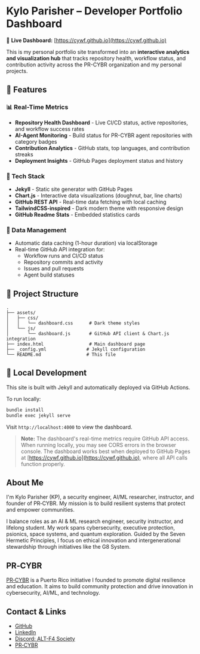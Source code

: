 # Kylo Parisher – Developer Portfolio Dashboard  
🚀 **Live Dashboard:** [https://cywf.github.io](https://cywf.github.io)

This is my personal portfolio site transformed into an **interactive analytics and visualization hub** that tracks repository health, workflow status, and contribution activity across the PR-CYBR organization and my personal projects.

## 🎯 Features

### 📊 Real-Time Metrics
- **Repository Health Dashboard** - Live CI/CD status, active repositories, and workflow success rates
- **AI-Agent Monitoring** - Build status for PR-CYBR agent repositories with category badges
- **Contribution Analytics** - GitHub stats, top languages, and contribution streaks
- **Deployment Insights** - GitHub Pages deployment status and history

### 🎨 Tech Stack
- **Jekyll** - Static site generator with GitHub Pages
- **Chart.js** - Interactive data visualizations (doughnut, bar, line charts)
- **GitHub REST API** - Real-time data fetching with local caching
- **TailwindCSS-inspired** - Dark modern theme with responsive design
- **GitHub Readme Stats** - Embedded statistics cards

### 🔄 Data Management
- Automatic data caching (1-hour duration) via localStorage
- Real-time GitHub API integration for:
  - Workflow runs and CI/CD status
  - Repository commits and activity
  - Issues and pull requests
  - Agent build statuses

## 📁 Project Structure

```
.
├── assets/
│   ├── css/
│   │   └── dashboard.css      # Dark theme styles
│   └── js/
│       └── dashboard.js       # GitHub API client & Chart.js integration
├── index.html                 # Main dashboard page
├── _config.yml               # Jekyll configuration
└── README.md                 # This file
```

## 🚀 Local Development

This site is built with Jekyll and automatically deployed via GitHub Actions.

To run locally:
```bash
bundle install
bundle exec jekyll serve
```

Visit `http://localhost:4000` to view the dashboard.

> **Note:** The dashboard's real-time metrics require GitHub API access. When running locally, you may see CORS errors in the browser console. The dashboard works best when deployed to GitHub Pages at [https://cywf.github.io](https://cywf.github.io), where all API calls function properly.

## About Me  
I'm Kylo Parisher (KP), a security engineer, AI/ML researcher, instructor, and founder of PR‑CYBR. My mission is to build resilient systems that protect and empower communities.

I balance roles as an AI & ML research engineer, security instructor, and lifelong student. My work spans cybersecurity, executive protection, psionics, space systems, and quantum exploration. Guided by the Seven Hermetic Principles, I focus on ethical innovation and intergenerational stewardship through initiatives like the G8 System.

## PR‑CYBR  
[PR‑CYBR](https://github.com/pr-cybr) is a Puerto Rico initiative I founded to promote digital resilience and education. It aims to build community protection and drive innovation in cybersecurity, AI/ML, and technology.

## Contact & Links  
- [GitHub](https://github.com/cywf)  
- [LinkedIn](https://www.linkedin.com/in/kparisher/)
- [Discord: ALT-F4 Society](https://discord.gg/nQgTBZZrA4)
- [PR‑CYBR](https://github.com/pr-cybr)
